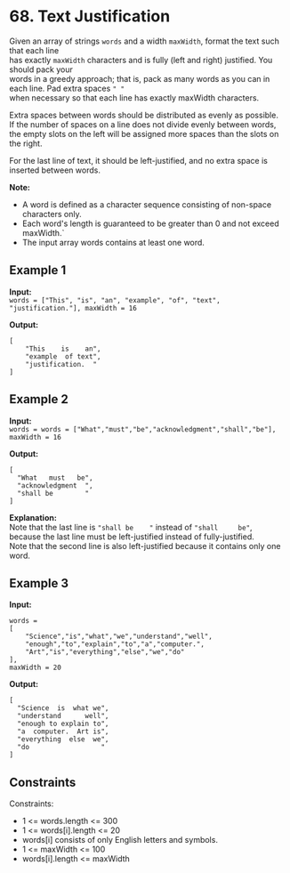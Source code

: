 ﻿# 68. Text Justification

Given an array of strings `words` and a width `maxWidth`, format the text such that each line   
has exactly `maxWidth` characters and is fully (left and right) justified. You should pack your  
words in a greedy approach; that is, pack as many words as you can in each line. Pad extra spaces `" "`  
when necessary so that each line has exactly maxWidth characters.

Extra spaces between words should be distributed as evenly as possible.  
If the number of spaces on a line does not divide evenly between words,  
the empty slots on the left will be assigned more spaces than the slots on the right.  

For the last line of text, it should be left-justified, and no extra space is inserted between words.

**Note:**

- A word is defined as a character sequence consisting of non-space characters only.  
- Each word's length is guaranteed to be greater than 0 and not exceed maxWidth.`
- The input array words contains at least one word.

  

## Example 1

**Input:**  
`words = ["This", "is", "an", "example", "of", "text", "justification."], maxWidth = 16`

**Output:**  
```
[ 
	"This    is    an", 
	"example  of text", 
	"justification.  " 
]
```

## Example 2

**Input:**  
`words = words = ["What","must","be","acknowledgment","shall","be"], maxWidth = 16`

**Output:**  
```
[ 
  "What   must   be",
  "acknowledgment  ",
  "shall be        "
]
```

**Explanation:**  
Note that the last line is `"shall be    "` instead of `"shall     be"`,  
because the last line must be left-justified instead of fully-justified.  
Note that the second line is also left-justified because it contains only one word.

## Example 3

**Input:**  
```
words = 
[
	"Science","is","what","we","understand","well",
	"enough","to","explain","to","a","computer.",
	"Art","is","everything","else","we","do"
], 
maxWidth = 20
```

**Output:**  
```
[
  "Science  is  what we",
  "understand      well",
  "enough to explain to",
  "a  computer.  Art is",
  "everything  else  we",
  "do                  "
]
```

## Constraints

Constraints:

- 1 <= words.length <= 300
- 1 <= words[i].length <= 20
- words[i] consists of only English letters and symbols.
- 1 <= maxWidth <= 100
- words[i].length <= maxWidth
